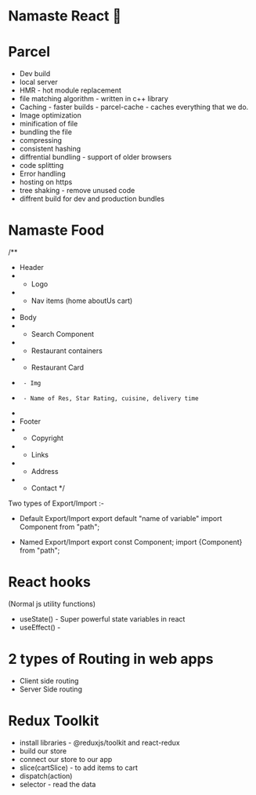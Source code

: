 # Namaste React 🚀

# Parcel
- Dev build
- local server 
- HMR - hot module replacement
- file matching algorithm - written in c++ library
- Caching - faster builds - parcel-cache - caches everything that we do.
- Image optimization 
- minification of file 
- bundling the file
- compressing
- consistent hashing
- diffrential bundling - support of older browsers
- code splitting
- Error handling
- hosting on https  
- tree shaking - remove unused code
- diffrent build for dev and production bundles 


# Namaste Food

/**
 * Header
 * - Logo
 * - Nav items (home aboutUs cart)
 * 
 * Body
 * - Search Component
 * - Restaurant containers
 * - Restaurant Card  
 *      - Img
 *      - Name of Res, Star Rating, cuisine, delivery time
 * 
 * Footer
 * - Copyright
 * - Links
 * - Address
 * - Contact
 */ 


Two types of Export/Import :-

- Default Export/Import
export default "name of variable"
import Component from "path";
 
- Named Export/Import
export const Component;
import {Component} from "path";  


# React hooks
(Normal js utility functions)
- useState() - Super powerful state variables in react
- useEffect() - 


# 2 types of Routing in web apps
- Client side routing
- Server Side routing


# Redux Toolkit
- install libraries - @reduxjs/toolkit and react-redux
- build our store
- connect our store to our app
- slice(cartSlice) - to add items to cart
- dispatch(action)
- selector - read the data
